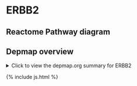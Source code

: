 <h1>ERBB2</h1>
<h2>Reactome Pathway diagram</h2>
<div id="diagramHolder"></div>

<script>
    //Creating the Reactome Diagram widget
    //Take into account a proxy needs to be set up in your server side pointing to www.reactome.org
    function onReactomeDiagramReady(){  //This function is automatically called when the widget code is ready to be used
        var diagram = Reactome.Diagram.create({
            "placeHolder" : "diagramHolder",
            "width" : 900,
            "height" : 500
        });

        //Initialising it to the "Hemostasis" pathway
        diagram.loadDiagram("R-HSA-111447");

        //Adding different listeners

        diagram.onDiagramLoaded(function (loaded) {
            console.info("Loaded ", loaded);
            diagram.flagItems("FYN");
            if (loaded == "R-HSA-111447") diagram.selectItem("R-HSA-111447");
        });

     }
</script>


<h2>Depmap overview</h2>
<details>
  <summary>Click to view the depmap.org summary for ERBB2</summary>

  <iframe src="https://depmap.org/portal/gene/ERBB2?tab=overview" style="border:none;width:100%;height:800px"></iframe>
</details>





{% include js.html %}
